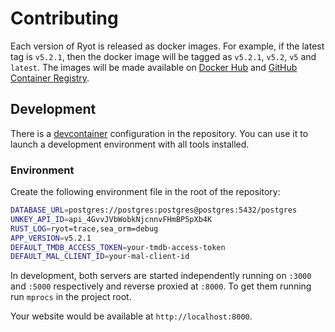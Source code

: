 # Contributing

Each version of Ryot is released as docker images. For example, if the latest tag is
`v5.2.1`, then the docker image will be tagged as `v5.2.1`, `v5.2`, `v5` and `latest`. The
images will be made available on [Docker Hub](https://hub.docker.com/r/ignisda/ryot) and
[GitHub Container Registry](https://ghcr.io/ignisda/ryot).

## Development

There is a [devcontainer](https://code.visualstudio.com/docs/devcontainers/containers)
configuration in the repository. You can use it to launch a development environment
with all tools installed.

### Environment

Create the following environment file in the root of the repository:

```bash title=".env"
DATABASE_URL=postgres://postgres:postgres@postgres:5432/postgres
UNKEY_API_ID=api_4GvvJVbWobkNjcnnvFHmBP5pXb4K
RUST_LOG=ryot=trace,sea_orm=debug
APP_VERSION=v5.2.1
DEFAULT_TMDB_ACCESS_TOKEN=your-tmdb-access-token
DEFAULT_MAL_CLIENT_ID=your-mal-client-id
```

In development, both servers are started independently running on `:3000` and `:5000`
respectively and reverse proxied at `:8000`. To get them running run `mprocs` in the
project root.

Your website would be available at `http://localhost:8000`.

